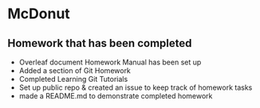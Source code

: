 # McDonut
## Homework that has been completed
* Overleaf document Homework Manual has been set up
* Added a section of Git Homework
* Completed Learning Git Tutorials
* Set up public repo & created an issue to keep track of homework tasks
* made a README.md to demonstrate completed homework

